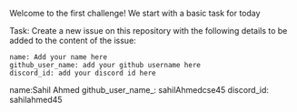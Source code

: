 Welcome to the first challenge! We start with a basic task for today

Task: 
Create a new issue on this repository with the following details to be added to the content of the issue:

```
name: Add your name here
github_user_name: add your github username here
discord_id: add your discord id here
```
name:Sahil Ahmed
github_user_name_: sahilAhmedcse45
discord_id: sahilahmed45

